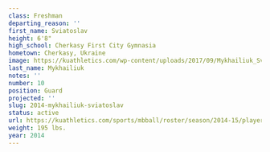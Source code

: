 ```yaml
---
class: Freshman
departing_reason: ''
first_name: Sviatoslav
height: 6'8"
high_school: Cherkasy First City Gymnasia
hometown: Cherkasy, Ukraine
image: https://kuathletics.com/wp-content/uploads/2017/09/Mykhailiuk_Sviatoslav.jpg
last_name: Mykhailiuk
notes: ''
number: 10
position: Guard
projected: ''
slug: 2014-mykhailiuk-sviatoslav
status: active
url: https://kuathletics.com/sports/mbball/roster/season/2014-15/player/sviatoslav-mykhailiuk/
weight: 195 lbs.
year: 2014
---
```

